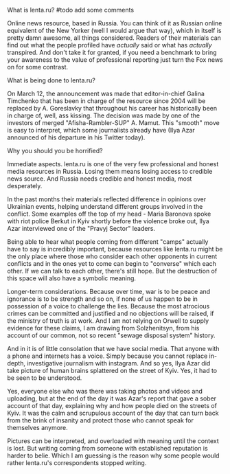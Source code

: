 What is lenta.ru?
#todo add some comments

Online news resource, based in Russia. You can think of it as Russian online equivalent of the New Yorker (well I would argue that way), which in itself is pretty damn awesome, all things considered. Readers of their materials can find out what the people profiled have *actually* said or what has *actually* transpired. And don't take it for granted, if you need a benchmark to bring your awareness to the value of professional reporting just turn the Fox news on for some contrast.

What is being done to lenta.ru?

On March 12, the announcement was made that editor-in-chief Galina Timchenko that has been in charge of the resource since 2004 will be replaced by A. Goreslavky that throughout his career has historically been in charge of, well, ass kissing. The decision was made by one of the investors of merged "Afisha-Rambler-SUP" A. Mamut. This "smooth" move is easy to interpret, which some journalists already have (Ilya Azar announced of his departure in his Twitter today).

Why you should you be horrified?

Immediate aspects. lenta.ru is one of the very few professional and honest media resources in Russia. Losing them means losing access to credible news source. And Russia needs credible and honest media, most desperately.

In the past months their materials reflected difference in opinions over Ukrainian events, helping understand different groups involved in the conflict. Some examples off the top of my head - Maria Baronova spoke with riot police Berkut in Kyiv shortly before the violence broke out, Ilya Azar interviewed one of the "Pravyj Sector" leaders. 

Being able to hear what people coming from different "camps" actually have to say is incredibly important, because resources like lenta.ru might be the only place where those who consider each other opponents in current conflicts and in the ones yet to come can begin to "converse" which each other. If we can talk to each other, there's still hope. But the destruction of this space will also have a symbolic meaning.

Longer-term considerations. Because over time, war is to be peace and ignorance is to be strength and so on, if none of us happen to be in possession of a voice to challenge the lies. Because the most atrocious crimes can be committed and justified and no objections will be raised, if the ministry of truth is at work. And I am not relying on Orwell to supply evidence for these claims, I am drawing from Solzhenitsyn, from his account of our common, not so recent "sewage disposal system" history.

And in it is of little consolation that we have social media. That anyone with a phone and internets has a voice. Simply because you cannot replace in-depth, investigative journalism with instagram. And so yes, Ilya Azar did take picture of human brains splattered on the street of Kyiv. Yes, it had to be seen to be understood. 

Yes, everyone else who was there was taking photos and videos and uploading, but at the end of the day it was Azar's report that gave a sober account of that day, explaining why and how people died on the streets of Kyiv. It was the calm and scrupulous account of the day that can turn back from the brink of insanity and protect those who cannot speak for themselves anymore.

Pictures can be interpreted, and overloaded with meaning until the context is lost. But writing coming from someone with established reputation is harder to belie. Which I am guessing is the reason why some people would rather lenta.ru's correspondents stopped writing.
